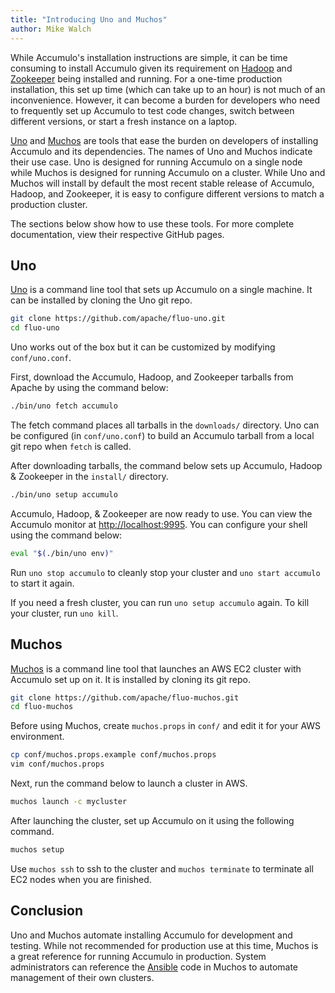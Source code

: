 ```yaml
---
title: "Introducing Uno and Muchos"
author: Mike Walch
---
```


While Accumulo's installation instructions are simple, it can be time consuming to install Accumulo
given its requirement on [Hadoop] and [Zookeeper] being installed and running. For a one-time production
installation, this set up time (which can take up to an hour) is not much of an inconvenience. However, it can become a burden
for developers who need to frequently set up Accumulo to test code changes, switch between different
versions, or start a fresh instance on a laptop.

[Uno] and [Muchos] are tools that ease the burden on developers of installing Accumulo and its dependencies.
The names of Uno and Muchos indicate their use case. Uno is designed for running Accumulo on a single node
while Muchos is designed for running Accumulo on a cluster. While Uno and Muchos will install by default the most
recent stable release of Accumulo, Hadoop, and Zookeeper, it is easy to configure different versions to
match a production cluster.

The sections below show how to use these tools. For more complete documentation, view their respective GitHub
pages.

## Uno

[Uno] is a command line tool that sets up Accumulo on a single machine. It can be installed by cloning the
Uno git repo.

```bash
git clone https://github.com/apache/fluo-uno.git
cd fluo-uno
```

Uno works out of the box but it can be customized by modifying `conf/uno.conf`.

First, download the Accumulo, Hadoop, and Zookeeper tarballs from Apache by using the command below:

```bash
./bin/uno fetch accumulo
```

The fetch command places all tarballs in the `downloads/` directory. Uno can be configured (in `conf/uno.conf`)
to build an Accumulo tarball from a local git repo when `fetch` is called.

After downloading tarballs, the command below sets up Accumulo, Hadoop & Zookeeper in the `install/` directory.

```bash
./bin/uno setup accumulo
```

Accumulo, Hadoop, & Zookeeper are now ready to use. You can view the Accumulo monitor at
[http://localhost:9995](http://localhost:9995). You can configure your shell using the command below:

```bash
eval "$(./bin/uno env)"
```

Run `uno stop accumulo` to cleanly stop your cluster and `uno start accumulo` to start it again.

If you need a fresh cluster, you can run `uno setup accumulo` again. To kill your cluster, run `uno kill`.

## Muchos

[Muchos] is a command line tool that launches an AWS EC2 cluster with Accumulo set up on it. It is installed by
cloning its git repo.

```bash
git clone https://github.com/apache/fluo-muchos.git
cd fluo-muchos
```

Before using Muchos, create `muchos.props` in `conf/` and edit it for your AWS environment.

```bash
cp conf/muchos.props.example conf/muchos.props
vim conf/muchos.props
```

Next, run the command below to launch a cluster in AWS.

```bash
muchos launch -c mycluster
```

After launching the cluster, set up Accumulo on it using the following command.

```bash
muchos setup
```

Use `muchos ssh` to ssh to the cluster and `muchos terminate` to terminate all EC2 nodes when you are finished.

## Conclusion

Uno and Muchos automate installing Accumulo for development and testing. While not recommended for production
use at this time, Muchos is a great reference for running Accumulo in production. System administrators can
reference the [Ansible] code in Muchos to automate management of their own clusters.

[Hadoop]: https://hadoop.apache.org/
[Zookeeper]: https://zookeeper.apache.org/
[Uno]: https://github.com/apache/fluo-uno
[Muchos]: https://github.com/apache/fluo-muchos
[Ansible]: https://www.ansible.com/
